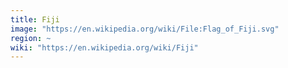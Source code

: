 ```yaml
---
title: Fiji
image: "https://en.wikipedia.org/wiki/File:Flag_of_Fiji.svg"
region: ~
wiki: "https://en.wikipedia.org/wiki/Fiji"
---
```

